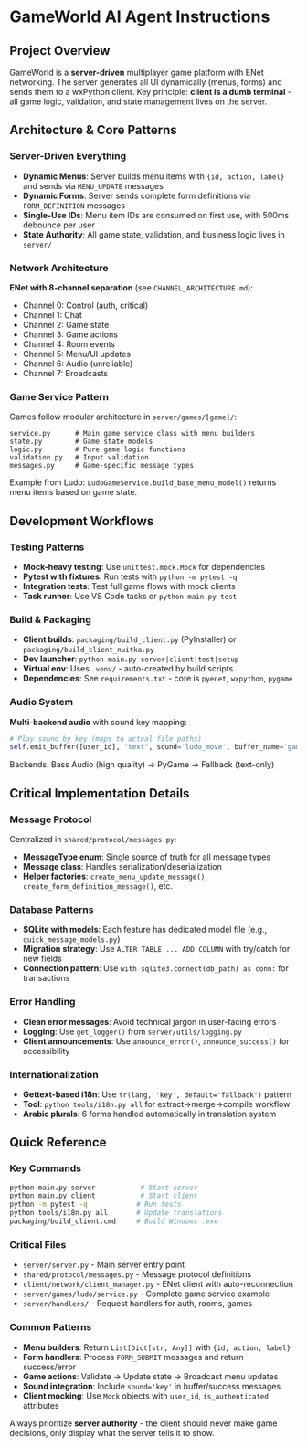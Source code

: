 # GameWorld AI Agent Instructions

## Project Overview
GameWorld is a **server-driven** multiplayer game platform with ENet networking. The server generates all UI dynamically (menus, forms) and sends them to a wxPython client. Key principle: **client is a dumb terminal** - all game logic, validation, and state management lives on the server.

## Architecture & Core Patterns

### Server-Driven Everything
- **Dynamic Menus**: Server builds menu items with `{id, action, label}` and sends via `MENU_UPDATE` messages
- **Dynamic Forms**: Server sends complete form definitions via `FORM_DEFINITION` messages  
- **Single-Use IDs**: Menu item IDs are consumed on first use, with 500ms debounce per user
- **State Authority**: All game state, validation, and business logic lives in `server/`

### Network Architecture
**ENet with 8-channel separation** (see `CHANNEL_ARCHITECTURE.md`):
- Channel 0: Control (auth, critical)
- Channel 1: Chat  
- Channel 2: Game state
- Channel 3: Game actions
- Channel 4: Room events
- Channel 5: Menu/UI updates
- Channel 6: Audio (unreliable)
- Channel 7: Broadcasts

### Game Service Pattern
Games follow modular architecture in `server/games/[game]/`:
```
service.py      # Main game service class with menu builders
state.py        # Game state models  
logic.py        # Pure game logic functions
validation.py   # Input validation
messages.py     # Game-specific message types
```

Example from Ludo: `LudoGameService.build_base_menu_model()` returns menu items based on game state.

## Development Workflows

### Testing Patterns
- **Mock-heavy testing**: Use `unittest.mock.Mock` for dependencies
- **Pytest with fixtures**: Run tests with `python -m pytest -q`
- **Integration tests**: Test full game flows with mock clients
- **Task runner**: Use VS Code tasks or `python main.py test`

### Build & Packaging
- **Client builds**: `packaging/build_client.py` (PyInstaller) or `packaging/build_client_nuitka.py`
- **Dev launcher**: `python main.py server|client|test|setup`
- **Virtual env**: Uses `.venv/` - auto-created by build scripts
- **Dependencies**: See `requirements.txt` - core is `pyenet`, `wxpython`, `pygame`

### Audio System
**Multi-backend audio** with sound key mapping:
```python
# Play sound by key (maps to actual file paths)
self.emit_buffer([user_id], "text", sound='ludo_move', buffer_name='game')
```
Backends: Bass Audio (high quality) → PyGame → Fallback (text-only)

## Critical Implementation Details

### Message Protocol
Centralized in `shared/protocol/messages.py`:
- **MessageType enum**: Single source of truth for all message types
- **Message class**: Handles serialization/deserialization
- **Helper factories**: `create_menu_update_message()`, `create_form_definition_message()`, etc.

### Database Patterns
- **SQLite with models**: Each feature has dedicated model file (e.g., `quick_message_models.py`)
- **Migration strategy**: Use `ALTER TABLE ... ADD COLUMN` with try/catch for new fields
- **Connection pattern**: Use `with sqlite3.connect(db_path) as conn:` for transactions

### Error Handling
- **Clean error messages**: Avoid technical jargon in user-facing errors
- **Logging**: Use `get_logger()` from `server/utils/logging.py`
- **Client announcements**: Use `announce_error()`, `announce_success()` for accessibility

### Internationalization
- **Gettext-based i18n**: Use `tr(lang, 'key', default='fallback')` pattern
- **Tool**: `python tools/i18n.py all` for extract→merge→compile workflow
- **Arabic plurals**: 6 forms handled automatically in translation system

## Quick Reference

### Key Commands
```bash
python main.py server           # Start server
python main.py client           # Start client  
python -m pytest -q            # Run tests
python tools/i18n.py all       # Update translations
packaging/build_client.cmd     # Build Windows .exe
```

### Critical Files
- `server/server.py` - Main server entry point
- `shared/protocol/messages.py` - Message protocol definitions
- `client/network/client_manager.py` - ENet client with auto-reconnection
- `server/games/ludo/service.py` - Complete game service example
- `server/handlers/` - Request handlers for auth, rooms, games

### Common Patterns
- **Menu builders**: Return `List[Dict[str, Any]]` with `{id, action, label}`
- **Form handlers**: Process `FORM_SUBMIT` messages and return success/error
- **Game actions**: Validate → Update state → Broadcast menu updates
- **Sound integration**: Include `sound='key'` in buffer/success messages
- **Client mocking**: Use `Mock` objects with `user_id`, `is_authenticated` attributes

Always prioritize **server authority** - the client should never make game decisions, only display what the server tells it to show.
